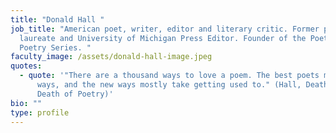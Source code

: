 ```yaml
---
title: "Donald Hall "
job_title: "American poet, writer, editor and literary critic. Former poet
  laureate and University of Michigan Press Editor. Founder of the Poets on
  Poetry Series. "
faculty_image: /assets/donald-hall-image.jpeg
quotes:
  - quote: '"There are a thousand ways to love a poem. The best poets make up new
      ways, and the new ways mostly take getting used to." (Hall, Death to the
      Death of Poetry)'
bio: ""
type: profile
---
```

